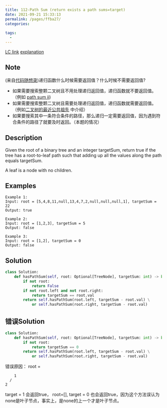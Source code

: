 ```yaml
---
title: 112-Path Sum (return exists a path sums=target)
date: 2021-09-21 15:33:13
permalink: /pages/ffba27/
categories:
  
tags:
  - 
---
```

[LC link](https://leetcode.com/problems/path-sum/)
[explanation](https://programmercarl.com/0112.%E8%B7%AF%E5%BE%84%E6%80%BB%E5%92%8C.html#%E8%BF%AD%E4%BB%A3)
## Note
(来自[代码随想录](https://programmercarl.com/0112.%E8%B7%AF%E5%BE%84%E6%80%BB%E5%92%8C.html#%E9%80%92%E5%BD%92))递归函数什么时候需要返回值？什么时候不需要返回值?
- 如果需要搜索整颗二叉树且不用处理递归返回值，递归函数就不要返回值。（例如 [path sum ii](https://emmableu.github.io/blog/pages/f0752a/))
- 如果需要搜索整颗二叉树且需要处理递归返回值，递归函数就需要返回值。 （例如[二叉树的最近公共祖先](https://emmableu.github.io/blog/pages/leetcode236) 中介绍）
- 如果要搜索其中一条符合条件的路径，那么递归一定需要返回值，因为遇到符合条件的路径了就要及时返回。（本题的情况）

## Description
Given the root of a binary tree and an integer targetSum, return true if the tree has a root-to-leaf path such that adding up all the values along the path equals targetSum.

A leaf is a node with no children.
## Examples
```
Example 1:
Input: root = [5,4,8,11,null,13,4,7,2,null,null,null,1], targetSum = 22
Output: true

Example 2:
Input: root = [1,2,3], targetSum = 5
Output: false

Example 3:
Input: root = [1,2], targetSum = 0
Output: false
```
## Solution
```python
class Solution:
    def hasPathSum(self, root: Optional[TreeNode], targetSum: int) -> bool:
        if not root:
            return False
        if not root.left and not root.right:
            return targetSum == root.val
        return self.hasPathSum(root.left, targetSum - root.val) \
            or self.hasPathSum(root.right, targetSum - root.val)
```
## 错误Solution
```python
class Solution:
    def hasPathSum(self, root: Optional[TreeNode], targetSum: int) -> bool:
        if not root:
            return targetSum == 0
        return self.hasPathSum(root.left, targetSum - root.val) \
            or self.hasPathSum(root.right, targetSum - root.val)
```
错误原因： 
root = 
```
    1 
  /
2
```
target = 1 会返回true， root=[], target = 0 也会返回true，因为这个方法误认为none是叶子节点，事实上，是none的上一个才是叶子节点。
